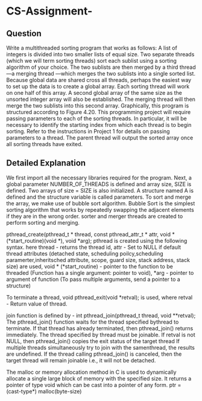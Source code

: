# CS-Assignment- 
## Question 
Write a multithreaded sorting program that works as follows: A list of integers
is divided into two smaller lists of equal size. Two separate threads (which we
will term sorting threads) sort each sublist using a sorting algorithm of your
choice. The two sublists are then merged by a third thread—a merging thread
—which merges the two sublists into a single sorted list.
Because global data are shared cross all threads, perhaps the easiest way
to set up the data is to create a global array. Each sorting thread will work on
one half of this array. A second global array of the same size as the unsorted
integer array will also be established. The merging thread will then merge
the two sublists into this second array. Graphically, this program is structured
according to Figure 4.20.
This programming project will require passing parameters to each of the
sorting threads. In particular, it will be necessary to identify the starting index
from which each thread is to begin sorting. Refer to the instructions in Project
1 for details on passing parameters to a thread. 
The parent thread will output the sorted array once all sorting threads have exited.

## Detailed Explanation
We first import all the necessary libraries required for the program. 
Next, a global parameter NUMBER_OF_THREADS is defined and array size, SIZE is defined.
Two arrays of size = SIZE is also initialized. 
A structure named A is defined and the structure variable is called parameters.
To sort and merge the array, we make use of bubble sort algorithm. 
Bubble Sort is the simplest sorting algorithm that works by repeatedly swapping the adjacent elements if they are in the wrong order.
sorter and merger threads are created to perform sorting and merging. 

pthread_create(pthread_t * thread, const pthread_attr_t * attr, void * (*start_routine)(void *), void *arg); 
pthread is created using the following syntax. here thread - returns the thread id, attr - Set to NULL if default thread attributes (detached state, scheduling poilcy,scheduling paramerter,inheritsched attribute, scope, guard size, stack address, stack size) are used, void * (*start_routine) - pointer to the function to be threaded (Function has a single argument: pointer to void), *arg - pointer to argument of function (To pass multiple arguments, send a pointer to a structure)

To terminate a thread, void pthread_exit(void *retval); is used, where retval - Return value of thread.

join function is defined by - int pthread_join(pthread_t thread, void **retval); 
The pthread_join() function waits for the thread specified bythread to terminate. If that thread has already terminated, then pthread_join() returns immediately.  The thread specified by thread must be joinable.
If retval is not NULL, then pthread_join() copies the exit status of the target thread
If multiple threads simultaneously try to join with the samenthread, the results are undefined.  If the thread calling pthread_join() is canceled, then the target thread will remain joinable i.e., it will not be detached.

The malloc or memory allocation method in C is used to dynamically allocate a single large block of memory with the specified size. It returns a pointer of type void which can be cast into a pointer of any form. ptr = (cast-type*) malloc(byte-size)
